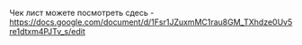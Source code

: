 Чек лист можете посмотреть сдесь - https://docs.google.com/document/d/1Fsr1JZuxmMC1rau8GM_TXhdze0Uv5re1dtxm4PJTv_s/edit